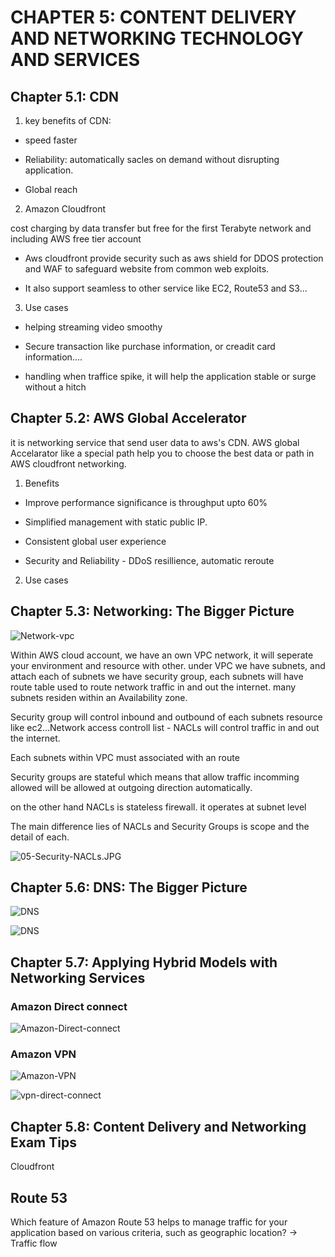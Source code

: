 # CHAPTER 5: CONTENT DELIVERY AND NETWORKING TECHNOLOGY AND SERVICES

## Chapter 5.1: CDN

1. key benefits of CDN: 

- speed faster

- Reliability: automatically sacles on demand without disrupting application.	

- Global reach

2. Amazon Cloudfront

cost charging by data transfer but free for the first Terabyte network and including AWS free tier account

- Aws cloudfront provide security such as aws shield for DDOS protection and WAF to safeguard website from common web exploits.

- It also support seamless to other service like EC2, Route53 and S3...

3. Use cases

- helping streaming video smoothy

- Secure transaction like purchase information, or creadit card information....

- handling when traffice spike, it will help the application stable or surge without a hitch

## Chapter 5.2: AWS Global Accelerator

it is networking service that send user data to aws's CDN. AWS global Accelarator like a special path help you to choose the best data or path in AWS cloudfront networking.

1. Benefits

- Improve performance significance is throughput upto 60% 

- Simplified management with static public IP.

- Consistent global user experience

- Security and Reliability - DDoS resillience, automatic reroute 

2. Use cases

## Chapter 5.3: Networking: The Bigger Picture

![Network-vpc](https://github.com/hassj/AWS-DEVOPS-AcloudGuru/blob/main/02-Apprentice/AWS-Certified-Cloud-Practitioner-CLF-C02/Image/05.Network.JPG)

Within AWS cloud account, we have an own VPC network, it will seperate your environment and resource with other. under VPC we have subnets, and attach each of subnets we have security group, each subnets will have route table used to route network traffic
 in and out the internet. many subnets residen within an Availability zone.

Security group will control inbound and outbound of each subnets resource like ec2...Network access controll list - NACLs will control traffic in and out the internet.

Each subnets within VPC must associated with an route 

Security groups are stateful which means that allow traffic incomming allowed will be allowed at outgoing direction automatically.

on the other hand NACLs is stateless firewall. it operates at subnet level

The main difference lies of NACLs and Security Groups is scope and the detail of each.

![05-Security-NACLs.JPG](https://github.com/hassj/AWS-DEVOPS-AcloudGuru/blob/main/02-Apprentice/AWS-Certified-Cloud-Practitioner-CLF-C02/Image/05-Security-NACLs.JPG)

## Chapter 5.6: DNS: The Bigger Picture

![DNS](https://github.com/hassj/AWS-DEVOPS-AcloudGuru/blob/main/02-Apprentice/AWS-Certified-Cloud-Practitioner-CLF-C02/Image/05-DNS.JPG)

![DNS](https://github.com/hassj/AWS-DEVOPS-AcloudGuru/blob/main/02-Apprentice/AWS-Certified-Cloud-Practitioner-CLF-C02/Image/05-DNS-2.JPG)

## Chapter 5.7: Applying Hybrid Models with Networking Services

### Amazon Direct connect

![Amazon-Direct-connect](https://github.com/hassj/AWS-DEVOPS-AcloudGuru/blob/main/02-Apprentice/AWS-Certified-Cloud-Practitioner-CLF-C02/Image/05-Amazon-Direct-connect.JPG)

### Amazon VPN

![Amazon-VPN](https://github.com/hassj/AWS-DEVOPS-AcloudGuru/blob/main/02-Apprentice/AWS-Certified-Cloud-Practitioner-CLF-C02/Image/05-Amazon-VPN.JPG)

![vpn-direct-connect](https://github.com/hassj/AWS-DEVOPS-AcloudGuru/blob/main/02-Apprentice/AWS-Certified-Cloud-Practitioner-CLF-C02/Image/05-vpn-direct-connect.JPG)

## Chapter 5.8: Content Delivery and Networking Exam Tips

Cloudfront

## Route 53

Which feature of Amazon Route 53 helps to manage traffic for your application based on various criteria, such as geographic location? -> Traffic flow 


